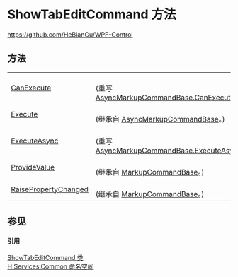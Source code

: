 # ShowTabEditCommand 方法
https://github.com/HeBianGu/WPF-Control



## 方法
<table>
<tr>
<td><a href="28dfcbb1-8504-e889-50cc-f063f4b069a5">CanExecute</a></td>
<td><br />(重写 <a href="dc3e6516-46fa-e31c-9b32-f5b81040a4f9">AsyncMarkupCommandBase.CanExecute(Object)</a>)</td></tr>
<tr>
<td><a href="d8d82d55-3ed5-ad8a-d0e2-52c43dfecebf">Execute</a></td>
<td><br />(继承自 <a href="3ea4fc84-fb37-4339-5623-ab8b803575c3">AsyncMarkupCommandBase</a>。)</td></tr>
<tr>
<td><a href="6ab6403c-a11f-3649-f74c-f4f4e5735887">ExecuteAsync</a></td>
<td><br />(重写 <a href="4901e12e-2666-2ea5-8b33-6123fd1f9610">AsyncMarkupCommandBase.ExecuteAsync(Object)</a>)</td></tr>
<tr>
<td><a href="0f88947c-5845-91d6-33fb-8345fb3df8ac">ProvideValue</a></td>
<td><br />(继承自 <a href="96511e58-0fc0-ad75-3062-def1728c0866">MarkupCommandBase</a>。)</td></tr>
<tr>
<td><a href="1e2f2501-f35c-bd75-d0dc-ecd53d8629c7">RaisePropertyChanged</a></td>
<td><br />(继承自 <a href="96511e58-0fc0-ad75-3062-def1728c0866">MarkupCommandBase</a>。)</td></tr>
</table>

## 参见


#### 引用
<a href="44bf8c93-dd13-7e35-90af-838dbd949f37">ShowTabEditCommand 类</a>  
<a href="b9cdd84f-6623-a51a-f53b-465103ced202">H.Services.Common 命名空间</a>  
